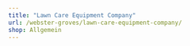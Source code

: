 ```yaml
---
title: "Lawn Care Equipment Company"
url: /webster-groves/lawn-care-equipment-company/
shop: Allgemein
---
```

